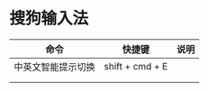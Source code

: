 # 搜狗输入法

| 命令               | 快捷键          | 说明 |
| ------------------ | --------------- | ---- |
| 中英文智能提示切换 | shift + cmd + E |      |
|                    |                 |      |
|                    |                 |      |

